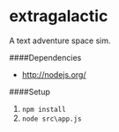 extragalactic
=============

A text adventure space sim.


####Dependencies

* http://nodejs.org/

####Setup

1. `npm install`
1. `node src\app.js`

